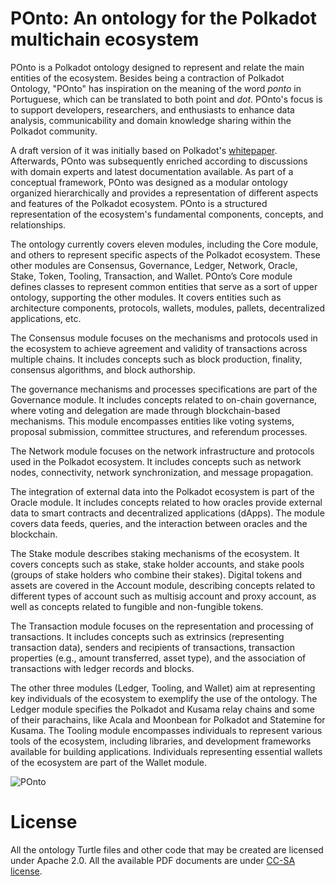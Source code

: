 # POnto:  An ontology for the Polkadot multichain ecosystem
POnto is a Polkadot ontology designed to represent and relate the main entities of the ecosystem. Besides being a contraction of Polkadot Ontology, "POnto" has inspiration on the meaning of the word *ponto* in Portuguese, which can be translated to both point and *dot*. POnto's focus is to support developers, researchers, and enthusiasts to enhance data analysis, communicability and domain knowledge sharing within the Polkadot community.

A draft version of it was initially based on Polkadot's [whitepaper](https://assets.polkadot.network/Polkadot-whitepaper.pdf). Afterwards, POnto was subsequently enriched according to discussions with domain experts and latest documentation available. As part of a conceptual framework, POnto was designed as a modular ontology organized hierarchically and provides a representation of different aspects and features of the Polkadot ecosystem. POnto is a structured representation of the ecosystem's fundamental components, concepts, and relationships.




The ontology currently covers eleven modules, including the Core module, and others to represent specific aspects of the Polkadot ecosystem. These other modules are Consensus, Governance, Ledger, Network, Oracle, Stake, Token, Tooling, Transaction, and Wallet. POnto’s Core module defines classes to represent common entities that serve as a sort of upper ontology, supporting the other modules. It covers entities such as architecture components, protocols, wallets, modules, pallets, decentralized applications, etc. 

The Consensus module focuses on the mechanisms and protocols used in the ecosystem to achieve agreement and validity of transactions across multiple chains. It includes concepts such as block production, finality, consensus algorithms, and block authorship. 

The governance mechanisms and processes specifications are part of the Governance module. It includes concepts related to on-chain governance, where voting and delegation are made through blockchain-based mechanisms. This module encompasses entities like voting systems, proposal submission, committee structures, and referendum processes. 

The Network module focuses on the network infrastructure and protocols used in the Polkadot ecosystem. It includes concepts such as network nodes, connectivity, network synchronization, and message propagation. 

The integration of external data into the Polkadot ecosystem is part of the Oracle module. It includes concepts related to how oracles provide external data to smart contracts and decentralized applications (dApps). The module covers data feeds, queries, and the interaction between oracles and the blockchain. 

The Stake module describes staking mechanisms of the ecosystem. It covers concepts such as stake, stake holder accounts, and stake pools (groups of stake holders who combine their stakes). Digital tokens and assets are covered in the Account module, describing concepts related to different types of account such as multisig account and proxy account, as well as concepts related to fungible and non-fungible tokens. 

The Transaction module focuses on the representation and processing of transactions. It includes concepts such as extrinsics (representing transaction data), senders and recipients of transactions, transaction properties (e.g., amount transferred, asset type), and the association of transactions with ledger records and blocks. 

The other three modules (Ledger, Tooling, and Wallet) aim at representing key individuals of the ecosystem to exemplify the use of the ontology. The Ledger module specifies the Polkadot and Kusama relay chains and some of their parachains, like Acala and Moonbean for Polkadot and Statemine for Kusama. The Tooling module encompasses individuals to represent various tools of the ecosystem, including libraries, and development frameworks available for building applications. Individuals representing essential wallets of the ecosystem are part of the Wallet module.

![POnto](https://github.com/mobr-ai/POnto/assets/779451/1bc8066a-2474-4818-992f-64cbad28da02)

# License
All the ontology Turtle files and other code that may be created are licensed under Apache 2.0. All the available PDF documents are under [CC-SA license](https://creativecommons.org/licenses/by-sa/2.0/).
